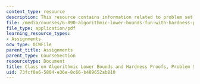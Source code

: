 ```yaml
---
content_type: resource
description: This resource contains information related to problem set 1.
file: /media/courses/6-890-algorithmic-lower-bounds-fun-with-hardness-proofs-fall-2014/73fcf8e65804e36e8c66b489652ab810_MIT6_890F14_ps1.pdf
file_type: application/pdf
learning_resource_types:
- Assignments
ocw_type: OCWFile
parent_title: Assignments
parent_type: CourseSection
resourcetype: Document
title: Class on Algorithmic Lower Bounds and Hardness Proofs, Problem Set 1
uid: 73fcf8e6-5804-e36e-8c66-b489652ab810
---
```

